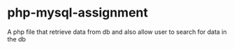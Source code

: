 # php-mysql-assignment
 A php file that retrieve data from db and also allow user to search for data in the db
